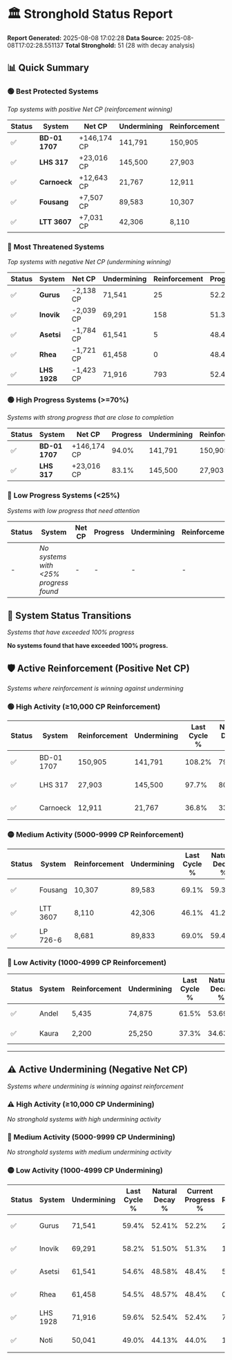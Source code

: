 # 🏛️ Stronghold Status Report

**Report Generated:** 2025-08-08 17:02:28
**Data Source:** 2025-08-08T17:02:28.551137
**Total Stronghold:** 51 (28 with decay analysis)

## 📊 Quick Summary

### 🟢 **Best Protected Systems**
*Top systems with positive Net CP (reinforcement winning)*

| Status | System | Net CP | Undermining | Reinforcement | Progress |
|--------|--------|--------|-------------|---------------|----------|
| ✅ | **BD-01 1707** | +146,174 CP | 141,791 | 150,905 | 94.0% |
| ✅ | **LHS 317** | +23,016 CP | 145,500 | 27,903 | 83.1% |
| ✅ | **Carnoeck** | +12,643 CP | 21,767 | 12,911 | 34.6% |
| ✅ | **Fousang** | +7,507 CP | 89,583 | 10,307 | 60.1% |
| ✅ | **LTT 3607** | +7,031 CP | 42,306 | 8,110 | 41.9% |

### 🔴 **Most Threatened Systems**
*Top systems with negative Net CP (undermining winning)*

| Status | System | Net CP | Undermining | Reinforcement | Progress |
|--------|--------|--------|-------------|---------------|----------|
| ✅ | **Gurus** | -2,138 CP | 71,541 | 25 | 52.2% |
| ✅ | **Inovik** | -2,039 CP | 69,291 | 158 | 51.3% |
| ✅ | **Asetsi** | -1,784 CP | 61,541 | 5 | 48.4% |
| ✅ | **Rhea** | -1,721 CP | 61,458 | 0 | 48.4% |
| ✅ | **LHS 1928** | -1,423 CP | 71,916 | 793 | 52.4% |

### 🟢 **High Progress Systems (>=70%)**
*Systems with strong progress that are close to completion*

| Status | System | Net CP | Progress | Undermining | Reinforcement |
|--------|--------|--------|----------|-------------|---------------|
| ✅ | **BD-01 1707** | +146,174 CP | 94.0% | 141,791 | 150,905 |
| ✅ | **LHS 317** | +23,016 CP | 83.1% | 145,500 | 27,903 |

### 🔴 **Low Progress Systems (<25%)**
*Systems with low progress that need attention*

| Status | System | Net CP | Progress | Undermining | Reinforcement |
|--------|--------|--------|----------|-------------|---------------|
| - | *No systems with <25% progress found* | - | - | - | - |
## 🔄 System Status Transitions
*Systems that have exceeded 100% progress*

**No systems found that have exceeded 100% progress.**

## 🛡️ Active Reinforcement (Positive Net CP)
*Systems where reinforcement is winning against undermining*

### 🟢 High Activity (≥10,000 CP Reinforcement)

| Status | System | Reinforcement | Undermining | Last Cycle % | Natural Decay % | Current Progress % | Current CP | Net CP | Activity |
|--------|--------|---------------|-------------|--------------|-----------------|-------------------|------------|--------|----------|
| ✅ | BD-01 1707 | 150,905 | 141,791 | 108.2% | 79.38% | 94.0% | 940,000 | +146,174 | 🟢 High Reinforcement |
| ✅ | LHS 317 | 27,903 | 145,500 | 97.7% | 80.80% | 83.1% | 831,000 | +23,016 | 🟢 High Reinforcement |
| ✅ | Carnoeck | 12,911 | 21,767 | 36.8% | 33.34% | 34.6% | 346,000 | +12,643 | 🟢 High Reinforcement |

### 🟡 Medium Activity (5000-9999 CP Reinforcement)

| Status | System | Reinforcement | Undermining | Last Cycle % | Natural Decay % | Current Progress % | Current CP | Net CP | Activity |
|--------|--------|---------------|-------------|--------------|-----------------|-------------------|------------|--------|----------|
| ✅ | Fousang | 10,307 | 89,583 | 69.1% | 59.35% | 60.1% | 601,000 | +7,507 | 🟡 Medium Reinforcement |
| ✅ | LTT 3607 | 8,110 | 42,306 | 46.1% | 41.20% | 41.9% | 419,000 | +7,031 | 🟡 Medium Reinforcement |
| ✅ | LP 726-6 | 8,681 | 89,833 | 69.0% | 59.42% | 60.0% | 600,000 | +5,807 | 🟡 Medium Reinforcement |

### 🔴 Low Activity (1000-4999 CP Reinforcement)

| Status | System | Reinforcement | Undermining | Last Cycle % | Natural Decay % | Current Progress % | Current CP | Net CP | Activity |
|--------|--------|---------------|-------------|--------------|-----------------|-------------------|------------|--------|----------|
| ✅ | Andel | 5,435 | 74,875 | 61.5% | 53.69% | 54.0% | 540,000 | +3,132 | 🔵 Low Reinforcement |
| ✅ | Kaura | 2,200 | 25,250 | 37.3% | 34.63% | 34.8% | 348,000 | +1,698 | 🔵 Low Reinforcement |


---

## ⚠️ Active Undermining (Negative Net CP)
*Systems where undermining is winning against reinforcement*

### ⚠️ High Activity (≥10,000 CP Undermining)

*No stronghold systems with high undermining activity*

### 🔶 Medium Activity (5000-9999 CP Undermining)

*No stronghold systems with medium undermining activity*

### 🟡 Low Activity (1000-4999 CP Undermining)

| Status | System | Undermining | Last Cycle % | Natural Decay % | Current Progress % | Reinforcement | Current CP | Net CP | Activity |
|--------|--------|-------------|--------------|-----------------|-------------------|---------------|------------|--------|----------|
| ✅ | Gurus | 71,541 | 59.4% | 52.41% | 52.2% | 25 | 522,000 | -2,138 | 🟡 Low Undermining |
| ✅ | Inovik | 69,291 | 58.2% | 51.50% | 51.3% | 158 | 513,000 | -2,039 | 🟡 Low Undermining |
| ✅ | Asetsi | 61,541 | 54.6% | 48.58% | 48.4% | 5 | 484,000 | -1,784 | 🟡 Low Undermining |
| ✅ | Rhea | 61,458 | 54.5% | 48.57% | 48.4% | 0 | 484,000 | -1,721 | 🟡 Low Undermining |
| ✅ | LHS 1928 | 71,916 | 59.6% | 52.54% | 52.4% | 793 | 524,000 | -1,423 | 🟡 Low Undermining |
| ✅ | Noti | 50,041 | 49.0% | 44.13% | 44.0% | 143 | 440,000 | -1,308 | 🟡 Low Undermining |
